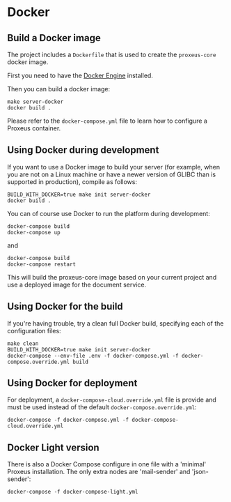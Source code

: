 # Docker


## Build a Docker image

The project includes a `Dockerfile` that is used to create the `proxeus-core` docker image.

First you need to have the [Docker Engine](https://docs.docker.com/install/) installed.

Then you can build a docker image:

```
make server-docker
docker build .
```

Please refer to the `docker-compose.yml` file to learn how to configure a Proxeus container.

## Using Docker during development

If you want to use a Docker image to build your server (for example, when you are not on a Linux machine or have a newer version of GLIBC than is supported in production), compile as follows:

```
BUILD_WITH_DOCKER=true make init server-docker
docker build .
```

You can of course use Docker to run the platform during development:

```
docker-compose build
docker-compose up
```

and

```
docker-compose build
docker-compose restart
```

This will build the proxeus-core image based on your current project and use a deployed image
for the document service.

## Using Docker for the build

If you're having trouble, try a clean full Docker build, specifying each of the configuration files:

```
make clean
BUILD_WITH_DOCKER=true make init server-docker
docker-compose --env-file .env -f docker-compose.yml -f docker-compose.override.yml build
```

## Using Docker for deployment

For deployment, a `docker-compose-cloud.override.yml` file is provide and must be used
instead of the default `docker-compose.override.yml`:

```
docker-compose -f docker-compose.yml -f docker-compose-cloud.override.yml
```

## Docker Light version

There is also a Docker Compose configure in one file with a 'minimal' Proxeus installation. The only extra nodes are 'mail-sender' and 'json-sender':

```
docker-compose -f docker-compose-light.yml
```
